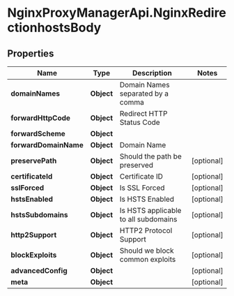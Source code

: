 # NginxProxyManagerApi.NginxRedirectionhostsBody

## Properties
Name | Type | Description | Notes
------------ | ------------- | ------------- | -------------
**domainNames** | **Object** | Domain Names separated by a comma | 
**forwardHttpCode** | **Object** | Redirect HTTP Status Code | 
**forwardScheme** | **Object** |  | 
**forwardDomainName** | **Object** | Domain Name | 
**preservePath** | **Object** | Should the path be preserved | [optional] 
**certificateId** | **Object** | Certificate ID | [optional] 
**sslForced** | **Object** | Is SSL Forced | [optional] 
**hstsEnabled** | **Object** | Is HSTS Enabled | [optional] 
**hstsSubdomains** | **Object** | Is HSTS applicable to all subdomains | [optional] 
**http2Support** | **Object** | HTTP2 Protocol Support | [optional] 
**blockExploits** | **Object** | Should we block common exploits | [optional] 
**advancedConfig** | **Object** |  | [optional] 
**meta** | **Object** |  | [optional] 
